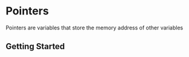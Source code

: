 # Pointers

Pointers are variables that store the memory address of other variables

## Getting Started
